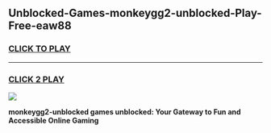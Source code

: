 
## Unblocked-Games-monkeygg2-unblocked-Play-Free-eaw88
<h3>
<a href="https://premium76.site?title=monkeygg2-unblocked&ref=20M">CLICK TO PLAY</a></h3>
<hr>

<h3>
<a href="https://premium76.site?title=monkeygg2-unblocked&ref=20M">CLICK 2 PLAY</a>
  
</h3>

<a href="https://premium76.site?title=monkeygg2-unblocked&ref=19M"><img src="https://clearcache.store/games.png"></a>


**monkeygg2-unblocked games unblocked: Your Gateway to Fun and Accessible Online Gaming**
